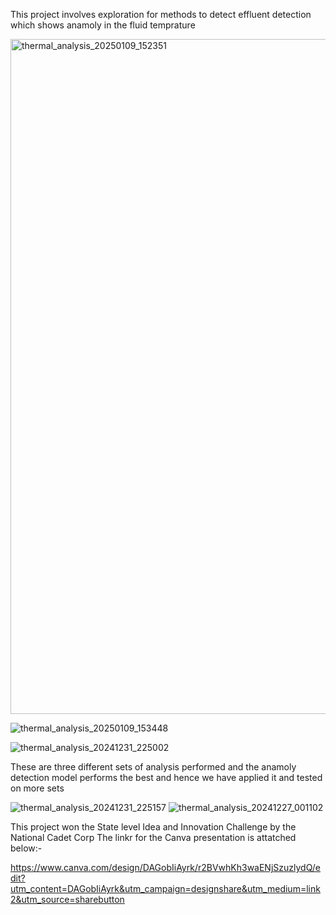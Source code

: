 This project involves exploration for methods to detect effluent detection which shows anamoly in the fluid temprature

<img width="1080" alt="thermal_analysis_20250109_152351" src="https://github.com/user-attachments/assets/d6cfae0e-5894-4f4a-9375-dc9c4b91efe8" />

![thermal_analysis_20250109_153448](https://github.com/user-attachments/assets/df725e73-a567-4a3e-8512-ee0c79c69786)

![thermal_analysis_20241231_225002](https://github.com/user-attachments/assets/99884620-5006-4861-ba8d-4443ba5866ce)

These are three different sets of analysis performed and the anamoly detection model performs the best and hence we have applied it and tested on more sets


![thermal_analysis_20241231_225157](https://github.com/user-attachments/assets/b7ca9430-46f5-4a1a-9e38-17f751bb4789)
![thermal_analysis_20241227_001102](https://github.com/user-attachments/assets/1554bb68-0725-432b-b492-91e61f142731)


This project won the State level Idea and Innovation Challenge by the National Cadet Corp
The linkr for the Canva presentation is attatched below:-



https://www.canva.com/design/DAGobIiAyrk/r2BVwhKh3waENjSzuzlydQ/edit?utm_content=DAGobIiAyrk&utm_campaign=designshare&utm_medium=link2&utm_source=sharebutton


